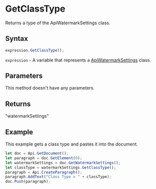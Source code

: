 # GetClassType

Returns a type of the ApiWatermarkSettings class.

## Syntax

```javascript
expression.GetClassType();
```

`expression` - A variable that represents a [ApiWatermarkSettings](../ApiWatermarkSettings.md) class.

## Parameters

This method doesn't have any parameters.

## Returns

"watermarkSettings"

## Example

This example gets a class type and pastes it into the document.

```javascript editor-
let doc = Api.GetDocument();
let paragraph = doc.GetElement(0);
let watermarkSettings = doc.GetWatermarkSettings();
let classType = watermarkSettings.GetClassType();
paragraph = Api.CreateParagraph();
paragraph.AddText("Class Type = " + classType);
doc.Push(paragraph);
```
